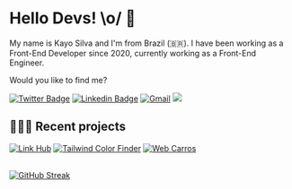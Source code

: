 # Hello Devs! \o/ 👋

My name is Kayo Silva and I'm from Brazil (🇧🇷). I have been working as a Front-End Developer since 2020, currently working as a Front-End Engineer.

Would you like to find me?

[![Twitter Badge](https://img.shields.io/badge/-@okayosilva-6B81FA?style=flat-square&labelColor=6B81FA&logo=instagram&logoColor=white&link=https:https://www.instagram.com/okayosilva/)](https://www.instagram.com/okayosilva/)
[![Linkedin Badge](https://img.shields.io/badge/-LinkedIn-6B81FA?style=flat-square&logo=Linkedin&logoColor=white&link=https://www.linkedin.com/in/okayosilvabs)](https://www.linkedin.com/in/kayohenriquesilva/)
[![Gmail](https://img.shields.io/badge/-kayo16silva@gmail.com-6B81FA?style=flat-square&labelColor=6B81FA&logo=gmail&logoColor=white&link=contato@okayosilva.dev)](mailto:kayo16silva@gmail.com)
![](https://komarev.com/ghpvc/?username=okayosilvabs&color=6B81FA&style=flat-square)


## 👨🏻‍💻 Recent projects

[![Link Hub](https://img.shields.io/badge/Link%20Hub-282828?style=flat-square&link=https://okayosilva.vercel.app/)](https://okayosilva.vercel.app/)
[![Tailwind Color Finder](https://img.shields.io/badge/Tailwind%20Color%20Finder-282828?style=flat-square&link=https://tailwind-color-finder-pearl.vercel.app/)](https://tailwind-color-finder-pearl.vercel.app/)
[![Web Carros](https://img.shields.io/badge/Web%20Carros-282828?style=flat-square&link=https://github.com/okayosilva/web-carros)](https://github.com/okayosilva/web-carros)

<br />

<div>
  <a href="https://github.com/okayosilva">
   <a href="https://git.io/streak-stats"><img src="https://github-readme-streak-stats.herokuapp.com?user=okayosilva&theme=dark&fire=6B81FA&currStreakNum=6B81FA&ring=6B81FA&currStreakLabel=FFFFFF" alt="GitHub Streak" /></a>
  </a>
</div>
